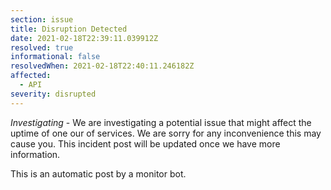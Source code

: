 ```yaml
---
section: issue
title: Disruption Detected
date: 2021-02-18T22:39:11.039912Z
resolved: true
informational: false
resolvedWhen: 2021-02-18T22:40:11.246182Z
affected:
  - API
severity: disrupted
---
```

*Investigating* - We are investigating a potential issue that might affect the uptime of one our of services. We are sorry for any inconvenience this may cause you. This incident post will be updated once we have more information.

This is an automatic post by a monitor bot.
        